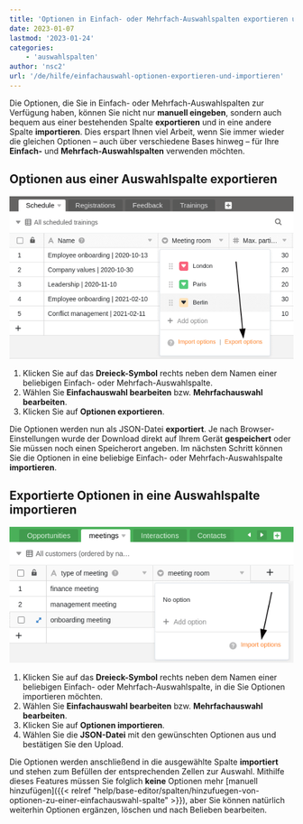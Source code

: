 ```yaml
---
title: 'Optionen in Einfach- oder Mehrfach-Auswahlspalten exportieren und importieren'
date: 2023-01-07
lastmod: '2023-01-24'
categories:
    - 'auswahlspalten'
author: 'nsc2'
url: '/de/hilfe/einfachauswahl-optionen-exportieren-und-importieren'
---
```


Die Optionen, die Sie in Einfach- oder Mehrfach-Auswahlspalten zur Verfügung haben, können Sie nicht nur **manuell eingeben**, sondern auch bequem aus einer bestehenden Spalte **exportieren** und in eine andere Spalte **importieren**. Dies erspart Ihnen viel Arbeit, wenn Sie immer wieder die gleichen Optionen – auch über verschiedene Bases hinweg – für Ihre **Einfach-** und **Mehrfach-Auswahlspalten** verwenden möchten.

## Optionen aus einer Auswahlspalte exportieren

![Einfachauswahl-Optionen exportieren](images/export-options-of-a-single-select-column-new-1.png)

1. Klicken Sie auf das **Dreieck-Symbol** rechts neben dem Namen einer beliebigen Einfach- oder Mehrfach-Auswahlspalte.
2. Wählen Sie **Einfachauswahl bearbeiten** bzw. **Mehrfachauswahl bearbeiten**.
3. Klicken Sie auf **Optionen exportieren**.

Die Optionen werden nun als JSON-Datei **exportiert**. Je nach Browser-Einstellungen wurde der Download direkt auf Ihrem Gerät **gespeichert** oder Sie müssen noch einen Speicherort angeben. Im nächsten Schritt können Sie die Optionen in eine beliebige Einfach- oder Mehrfach-Auswahlspalte **importieren**.

## Exportierte Optionen in eine Auswahlspalte importieren

![Exportierte Optionen in eine neue Einfachauswahl-Spalte importieren](images/import-options-of-a-single-select-column-new-3.png)

1. Klicken Sie auf das **Dreieck-Symbol** rechts neben dem Namen einer beliebigen Einfach- oder Mehrfach-Auswahlspalte, in die Sie Optionen importieren möchten.
2. Wählen Sie **Einfachauswahl bearbeiten** bzw. **Mehrfachauswahl bearbeiten**.
3. Klicken Sie auf **Optionen importieren**.
4. Wählen Sie die **JSON-Datei** mit den gewünschten Optionen aus und bestätigen Sie den Upload.

Die Optionen werden anschließend in die ausgewählte Spalte **importiert** und stehen zum Befüllen der entsprechenden Zellen zur Auswahl. Mithilfe dieses Features müssen Sie folglich **keine** Optionen mehr [manuell hinzufügen]({{< relref "help/base-editor/spalten/hinzufuegen-von-optionen-zu-einer-einfachauswahl-spalte" >}}), aber Sie können natürlich weiterhin Optionen ergänzen, löschen und nach Belieben bearbeiten.

